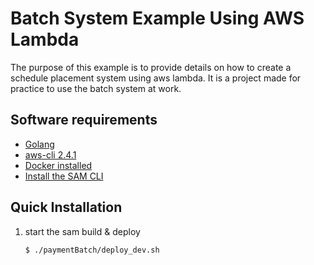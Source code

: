 
# Batch System Example Using AWS Lambda

The purpose of this example is to provide details on how to create a schedule placement system using aws lambda.
It is a project made for practice to use the batch system at work.

## Software requirements

- [Golang](https://golang.org)
- [aws-cli 2.4.1](https://docs.aws.amazon.com/ko_kr/cli/latest/userguide/getting-started-install.html)
- [Docker installed](https://www.docker.com/community-edition)
- [Install the SAM CLI](https://docs.aws.amazon.com/serverless-application-model/latest/developerguide/serverless-sam-cli-install.html)

## Quick Installation

1. start the sam build & deploy 

    ```text
    $ ./paymentBatch/deploy_dev.sh
    ```


